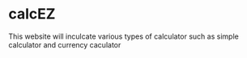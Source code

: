 # calcEZ
This website will inculcate various types of calculator such as simple calculator and currency caculator
